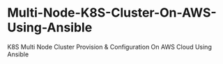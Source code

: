 # Multi-Node-K8S-Cluster-On-AWS-Using-Ansible

K8S Multi Node Cluster Provision & Configuration On AWS Cloud Using Ansible  
